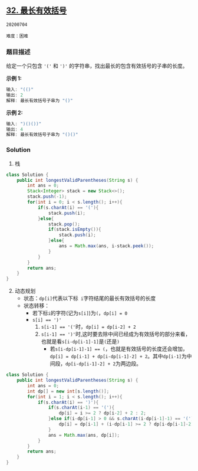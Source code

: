 ## [32. 最长有效括号](https://leetcode-cn.com/problems/longest-valid-parentheses/)

`20200704`

`难度：困难`

### 题目描述

给定一个只包含 `'('` 和 `')'` 的字符串，找出最长的包含有效括号的子串的长度。

**示例 1:**

```matlab
输入: "(()"
输出: 2
解释: 最长有效括号子串为 "()"
```

**示例 2:**

```matlab
输入: ")()())"
输出: 4
解释: 最长有效括号子串为 "()()"
```

### Solution

1. 栈

```java
class Solution {
    public int longestValidParentheses(String s) {
        int ans = 0;
        Stack<Integer> stack = new Stack<>();
        stack.push(-1);
        for(int i = 0; i < s.length(); i++){
            if(s.charAt(i) == '('){
                stack.push(i);
            }else{
                stack.pop();
                if(stack.isEmpty()){
                    stack.push(i);
                }else{
                    ans = Math.max(ans, i-stack.peek());
                }
            }
        }
        return ans;
    }
}
```

2. 动态规划
   - 状态：`dp[i]`代表以下标` i`字符结尾的最长有效括号的长度
   - 状态转移：
     - 若下标`i`的字符(记为`s[i]`)为`(`，`dp[i] = 0`
     - `s[i] == ')'`
       1. `s[i-1] == '('`时，`dp[i] = dp[i-2] + 2`
       2. `s[i-1] == ')'`时,这时要去除中间已经成为有效括号的部分来看，也就是看`s[i-dp[i-1]-1]`是`(`还是`)`
          - 若`s[i-dp[i-1]-1] == (`，也就是有效括号的长度还会增加，`dp[i] = dp[i-1] + dp[i-dp[i-1]-2] + 2`。其中`dp[i-1]`为中间段，`dp[i-dp[i-1]-2] + 2`为两边段。

```java
class Solution {
    public int longestValidParentheses(String s) {
        int ans = 0;
        int dp[] = new int[s.length()];
        for(int i = 1; i < s.length(); i++){
            if(s.charAt(i) == ')'){
                if(s.charAt(i-1) == '('){
                    dp[i] = i >= 2 ? dp[i-2] + 2 : 2;
                }else if(i-dp[i-1] > 0 && s.charAt(i-dp[i-1]-1) == '('){
                    dp[i] = dp[i-1] + (i-dp[i-1] >= 2 ? dp[i-dp[i-1]-2] : 0) + 2;
                }
                ans = Math.max(ans, dp[i]);
            }
        }
        return ans;
    }
}
```

